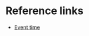 # Reference links

* [Event time](https://ci.apache.org/projects/flink/flink-docs-release-1.1/apis/streaming/event_time.html)
